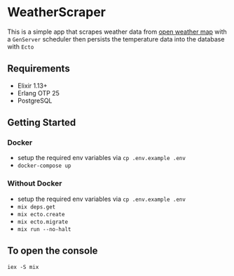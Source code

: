 # WeatherScraper

This is a simple app that scrapes weather data from [open weather map](https://openweathermap.org) with a `GenServer` scheduler then persists the temperature data into the database with `Ecto`

## Requirements

* Elixir 1.13+
* Erlang OTP 25
* PostgreSQL

## Getting Started

### Docker

* setup the required env variables via `cp .env.example .env`
* `docker-compose up`

### Without Docker

* setup the required env variables via `cp .env.example .env`
* `mix deps.get`
* `mix ecto.create`
* `mix ecto.migrate`
* `mix run --no-halt`

## To open the console

`iex -S mix`
